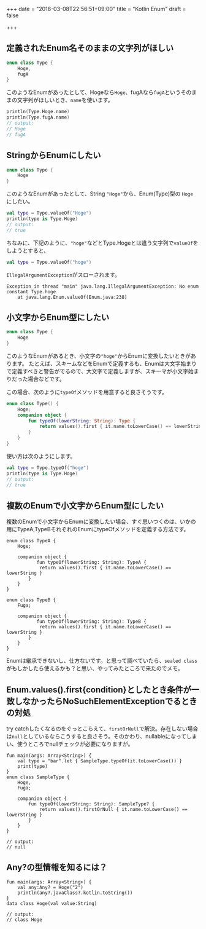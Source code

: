 +++
date = "2018-03-08T22:56:51+09:00"
title = "Kotlin Enum"
draft = false

+++

## 定義されたEnum名そのままの文字列がほしい

```kotlin
enum class Type {
    Hoge,
    fugA
}
```

このようなEnumがあったとして、Hogeなら`Hoge`、fugAなら`fugA`というそのままの文字列がほしいとき、`name`を使います。

```kotlin
println(Type.Hoge.name)
println(Type.fugA.name)
// output:
// Hoge
// fugA
```

## StringからEnumにしたい

```kotlin
enum class Type {
    Hoge
}
```

このようなEnumがあったとして、String `"Hoge"`から、Enum(Type)型の `Hoge` にしたい。

```kotlin
val type = Type.valueOf("Hoge")
println(type is Type.Hoge)
// output:
// true
```

ちなみに、下記のように、`"hoge"`などとType.Hogeとは違う文字列で`valueOf`をしようとすると、

```kotlin
val type = Type.valueOf("hoge")
```

`IllegalArgumentException`がスローされます。

```
Exception in thread "main" java.lang.IllegalArgumentException: No enum constant Type.hoge
    at java.lang.Enum.valueOf(Enum.java:238)
```

## 小文字からEnum型にしたい


```kotlin
enum class Type {
    Hoge
}
```

このようなEnumがあるとき、小文字の`"hoge"`からEnumに変換したいときがあります。
たとえば、スキームなどをEnumで定義するも、Enumは大文字始まりで定義すべきと警告がでるので、大文字で定義しますが、スキーマが小文字始まりだった場合などです。

この場合、次のように`typeOf`メソッドを用意すると良さそうです。

```kotlin
enum class Type() {
    Hoge;
    companion object {
        fun typeOf(lowerString: String): Type {
            return values().first { it.name.toLowerCase() == lowerString }
        }
    }
}
```

使い方は次のようにします。

```kotlin
val type = Type.typeOf("hoge")
println(type is Type.Hoge)
// output:
// true
```

## 複数のEnumで小文字からEnum型にしたい

複数のEnumで小文字からEnumに変換したい場合、すぐ思いつくのは、いかの用にTypeA,TypeBそれぞれのEnumにtypeOfメソッドを定義する方法です。

```
enum class TypeA {
    Hoge;
    
    companion object {
           fun typeOf(lowerString: String): TypeA {
            return values().first { it.name.toLowerCase() == lowerString }
        }
    }
}

enum class TypeB {
    Fuga;
    
    companion object {
           fun typeOf(lowerString: String): TypeB {
            return values().first { it.name.toLowerCase() == lowerString }
        }
    }
}
```

Enumは継承できないし、仕方ないです。と思って調べていたら、`sealed class`がもしかしたら使えるかも？と思い、やってみたところで来たのでメモ。



## Enum.values().first{condition}としたとき条件が一致しなかったらNoSuchElementExceptionでるときの対処

try catchしたくなるのをぐっとこらえて、`firstOrNull`で解決。存在しない場合は`null`としているならこうすると良さそう。そのかわり、nullableになってしまい、使うところでnullチェックが必要になりますが。

```
fun main(args: Array<String>) {
    val type = "bar".let { SampleType.typeOf(it.toLowerCase()) }
    print(type)
}
enum class SampleType {
    Hoge,
    Fuga;

    companion object {
        fun typeOf(lowerString: String): SampleType? {
            return values().firstOrNull { it.name.toLowerCase() == lowerString }
        }
    }
}

// output:
// null
```


## Any?の型情報を知るには？

```
fun main(args: Array<String>) {
    val any:Any? = Hoge("2")
    println(any?.javaClass?.kotlin.toString())
}
data class Hoge(val value:String) 

// output:
// class Hoge
```